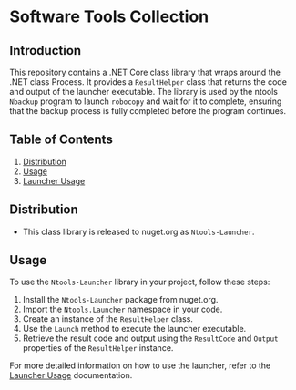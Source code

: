 # Software Tools Collection

## Introduction
This repository contains a .NET Core class library that wraps around the .NET class Process. It provides a `ResultHelper` class that returns the code and output of the launcher executable. The library is used by the ntools `Nbackup` program to launch `robocopy` and wait for it to complete, ensuring that the backup process is fully completed before the program continues.

## Table of Contents
1. [Distribution](#Distribution)
2. [Usage](#usage)
3. [Launcher Usage](./launcher/README.md)

## Distribution
- This class library is released to nuget.org as `Ntools-Launcher`. 

## Usage
To use the `Ntools-Launcher` library in your project, follow these steps:

1. Install the `Ntools-Launcher` package from nuget.org.
2. Import the `Ntools.Launcher` namespace in your code.
3. Create an instance of the `ResultHelper` class.
4. Use the `Launch` method to execute the launcher executable.
5. Retrieve the result code and output using the `ResultCode` and `Output` properties of the `ResultHelper` instance.

For more detailed information on how to use the launcher, refer to the [Launcher Usage](./launcher/README.md) documentation.
